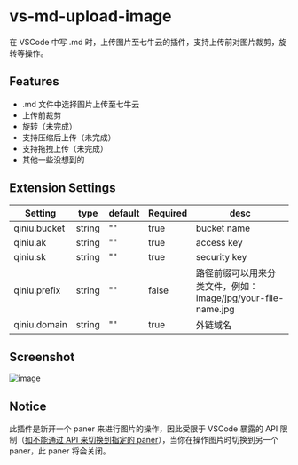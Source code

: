 # vs-md-upload-image

在 VSCode 中写 .md 时，上传图片至七牛云的插件，支持上传前对图片裁剪，旋转等操作。

## Features

- .md 文件中选择图片上传至七牛云
- 上传前裁剪
- 旋转（未完成）
- 支持压缩后上传（未完成）
- 支持拖拽上传（未完成）
- 其他一些没想到的

## Extension Settings

| Setting      | type   | default | Required | desc                                                          |
| ------------ | ------ | ------- | -------- | ------------------------------------------------------------- |
| qiniu.bucket | string | ""      | true     | bucket name                                                   |
| qiniu.ak     | string | ""      | true     | access key                                                    |
| qiniu.sk     | string | ""      | true     | security key                                                  |
| qiniu.prefix | string | ""      | false    | 路径前缀可以用来分类文件，例如： image/jpg/your-file-name.jpg |
| qiniu.domain | string | ""      | true     | 外链域名                                                      |

## Screenshot

![image](https://raw.githubusercontent.com/jkchao/vs-md-upload-image/master/screenshot/upload.gif)

## Notice

此插件是新开一个 paner 来进行图片的操作，因此受限于 VSCode 暴露的 API 限制（[如不能通过 API 来切换到指定的 paner](https://github.com/Microsoft/vscode/issues/15178)），当你在操作图片时切换到另一个 paner，此 paner 将会关闭。
